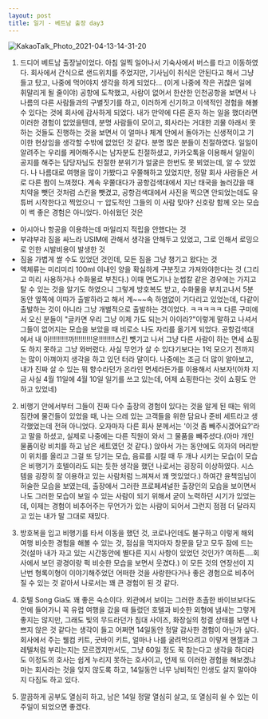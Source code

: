 ```yaml
---
layout: post
title: 일기 - 베트남 출장 day3
---
```


![KakaoTalk_Photo_2021-04-13-14-31-20](https://user-images.githubusercontent.com/50545088/114501618-4947bc00-9c65-11eb-964d-aafb82528f1c.jpeg)


1. 드디어 베트남 출장날이었다. 아침 일찍 일어나서 기숙사에서 버스를 타고 이동하였다. 회사에서 간식으로 샌드위치를 주었지만, 기사님이 취식은 안된다고 해서 그냥 들고 탔고, 나중에 먹어야지 생각을 하게 되었다... (이게 나중에 작은 귀찮은 일에 휘말리게 될 줄이야) 공항에 도착했고, 사람이 없어서 한산한 인천공항을 보면서 나 나름의 다른 사람들과의 구별짓기를 하고, 이러하게 신기하고 이색적인 경험을 해볼 수 있다는 것에 회사에 감사하게 되었다. 내가 만약에 다른 혼자 하는 일을 했더라면 이러한 경험이 없었을텐데, 분명 사람들이 모이고, 회사라는 거대한 괴물 아래서 못하는 것들도 진행하는 것을 보면서 이 얼마나 체계 안에서 돌아가는 신생적이고 기이한 현상임을 생각할 수밖에 없었던 것 같다. 분명 많은 분들이 친절하였다. 일일이 알려주는 우리를 케어해주시는 남자분도 친절하셨고, 카카오톡을 이용해서 일일이 공지를 해주는 담당자님도 친절한 분위기가 얼굴은 한번도 못 뵈었는데, 알 수 있었다. 나 나름대로 여행을 많이 가봤다고 우쭐해하고 있었지만, 정말 회사 사람들은 서로 다른 짬이 느껴졌다. 계속 우쭐대다가 공항검색대에서 지난 태국을 놀러갔을 때 치약을 뺏던 것처럼 스킨을 뺏겼고, 공항검색대에서 사진을 찍으면 안되었는데도 유튜버 시작한다고 찍었으니 ㅜ 압도적인 그들의 이 사람 맞아? 신호랑 함께 오는 모습이 썩 좋은 경험은 아니었다. 아쉬웠던 것은
- 아시아나 항공을 이용하는데 마일리지 적립을 안했다는 것
- 부랴부랴 짐을 싸느라 USIM에 관해서 생각을 안해두고 있었고, 그로 인해서 로밍으로 인한 시발비용이 발생한 것
- 짐을 가볍게 쌀 수도 있었던 것인데, 모든 짐을 그냥 챙기고 왔다는 것
- 액체류는 미리미리 100ml 이내인 양을 확실하게 구분짓고 가져와야한다는 것 (그리고 미리 사용하거나 수화물로 부친다.) 이때 면도기나 눈썹칼 같은 경우에는 가지고 탈 수 있는 것을 알기도 하였으니
그렇게 방호복도 받고, 수화물을 부치고나서 5분동안 옆쪽에 이따가 출발하라고 해서 계~~~속 하염없이 기다리고 있었는데, 다같이 출발하는 것이 아니라 그냥 개별적으로 출발하는 것이었다. ㅋㅋㅋㅋㅋ 다른 구미에서 오신 분들이 "글카면 우리 그냥 이제 가도 되는거 아이라?"이렇게 말하고 나셔서 그들이 없어지는 모습을 보았을 때 비로소 나도 자리를 옮기게 되었다. 공항검색대에서 내 아!!!!!!!!!까!!!!!!!!!운!!!!!!!!스킨 뻇기고 나서 그냥 다른 사람이 하는 면세 쇼핑도 하지 못하고 그냥 와버렸다. 사실 무언가 살 수 있다기보다는 1억 모으기 전까지는 많이 아껴야지 생각을 하고 있던 터라 말이다. 나중에는 조금 더 많이 알아보고, 내가 진짜 살 수 있는 뭐 향수라던가 온라인 면세라든가를 이용해서 사보자!(아차 지금 사실 4월 11일에 4월 10일 일기를 쓰고 있는데, 어제 쇼핑한다는 것이 쇼핑도 안하고 있었네)

2. 비행기 안에서부터 그들이 진짜 다수 출장의 경험이 있다는 것을 알게 된 때는 위의 짐칸에 물건들이 있었을 때, 나는 으레 있는 고객들을 위한 담요나 준비 세트라고 생각했었는데 전혀 아니었다. 오자마자 다른 회사 분께서는 '이것 좀 빼주시겠어요?'라고 말을 하셨고, 실제로 나중에는 다른 직원이 와서 그 물품을 빼주셨다.(아마 개인 물품이랑 비치를 하고 남은 세트였던 것 같다.) 앉아서 가는 동안에도 의자의 머리받이 위치를 올리고 그걸 또 당기는 모습, 음료를 시킬 때 두 개나 시키는 모습(이 모습은 비행기가 호텔이라도 되는 듯한 생각을 했던 나로서는 굉장히 이상하였다. 시스템을 굉장히 잘 이용하고 있는 사람처럼 느껴져서 꽤 멋있었다.) 하여간 윤책임님이 허술한 모습을 보였는데, 출장에서 그러한 프로페셔널한 출장인의 모습을 보이면서 나도 그러한 모습이 보일 수 있는 사람이 되기 위해서 굳이 노력하던 시기가 있었는데, 이제는 경험이 비추어주는 무언가가 있는 사람이 되어서 그런지 점점 더 달라지고 있는 내가 말 그대로 재밌다.

3. 방호복을 입고 비행기를 타서 이동을 했던 것, 코로나인데도 불구하고 이렇게 해외 여행 비슷한 경험을 해볼 수 있는 것, 점심을 먹자마자 창문을 닫고 모두 잠에 드는 것(설마 내가 자고 있는 시간동안에 별다른 지시 사항이 있었던 것인가? 여하튼....회사에서 보던 광경이랑 퍽 비슷한 모습을 보면서 웃겼다.) 이 모든 것의 연장선이 지난번 형록이형이 이야기해주었던 어떠한 것을 사랑한다거나 좋은 경험으로 비추어질 수 있는 것 같아서 나로서는 꽤 큰 경험이 된 것 같다.

4. 호텔 Song Gia도 꽤 좋은 숙소이다. 외관에서 보이는 그러한 초촐한 바이브보다도 안에 들어가니 꼭 유럽 여행을 갔을 때 들렀던 호텔과 비슷한 외형에 냄새는 그렇게 좋지는 않지만, 그래도 빛의 무드라던가 침대 사이즈, 화장실의 청결 상태를 보면 나쁘지 않은 것 같다는 생각이 들고 어쩌면 14일동안 정말 감사한 경험이 아닌가 싶다. 회사에서 주는 웰컴 키트, 굿바이 키트, 얼마나 나를 굴려먹으려고 이렇게 핸젤과 그레텔처럼 부리는지는 모르겠지만서도, 그냥 60일 정도 꾹 참는다고 생각을 하더라도 이정도의 호사는 쉽게 누리지 못하는 호사이고, 언제 또 이러한 경험을 해보겠냐마는 회사라는 것을 잊지 않도록 하고, 14일동안 너무 낭비적인 인생도 살지 말아야지 다짐도 하고 있다.

5. 깔끔하게 공부도 열심히 하고, 남은 14일 정말 열심히 살고, 또 열심히 쉴 수 있는 이주일이 되었으면 좋겠다.